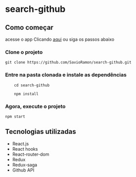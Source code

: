# search-github

## Como começar

acesse o app Clicando [aqui](https://busca-github.web.app) ou siga os passos abaixo

### Clone o projeto

```git clone https://github.com/SavioRamon/search-github.git```

### Entre na pasta clonada e instale as dependências

```
    cd search-github

    npm install
```

### Agora, execute o projeto

```npm start```


## Tecnologias utilizadas

- React.js
- React hooks
- React-router-dom
- Redux
- Redux-saga
- Github API